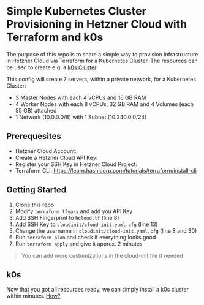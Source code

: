 # Simple Kubernetes Cluster Provisioning in Hetzner Cloud with Terraform and k0s

The purpose of this repo is to share a simple way to provision Infrastructure in Hetzner Cloud via Terraform for a Kubernetes Cluster. The resources can be used to create e.g. a [k0s Cluster](https://k0sproject.io/).

This config will create 7 servers, within a private network, for a Kubernetes Cluster: 
- 3 Master Nodes with each 4 vCPUs and 16 GB RAM
- 4 Worker Nodes with each 8 vCPUs, 32 GB RAM and 4 Volumes (each 55 GB) attached
- 1 Network (10.0.0.0/8) with 1 Subnet (10.240.0.0/24)

## Prerequesites
- Hetzner Cloud Account:
- Create a Hetzner Cloud API Key:
- Register your SSH Key in Hetzner Cloud Project:
- Terraform CLI: https://learn.hashicorp.com/tutorials/terraform/install-cli

## Getting Started
1. Clone this repo
2. Modify `terraform.tfvars` and add you API Key
3. Add SSH Fingerprint to `hcloud.tf` (line 8)
4. Add SSH Key to `cloudinit/cloud-init.yaml.cfg` (line 13)
5. Change the username in `cloudinit/cloud-init.yaml.cfg` (line 8 and 30)
6. Run `terraform plan` and check if everything looks good
7. Run `terraform apply` and give it approx. 2 minutes

> You can add more customizations in the cloud-init file if needed

## k0s
Now that you got all resources ready, we can simply install a k0s cluster within minutes. [How?]()